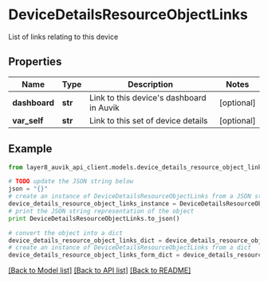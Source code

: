 # DeviceDetailsResourceObjectLinks

List of links relating to this device

## Properties
Name | Type | Description | Notes
------------ | ------------- | ------------- | -------------
**dashboard** | **str** | Link to this device&#39;s dashboard in Auvik | [optional] 
**var_self** | **str** | Link to this set of device details | [optional] 

## Example

```python
from layer8_auvik_api_client.models.device_details_resource_object_links import DeviceDetailsResourceObjectLinks

# TODO update the JSON string below
json = "{}"
# create an instance of DeviceDetailsResourceObjectLinks from a JSON string
device_details_resource_object_links_instance = DeviceDetailsResourceObjectLinks.from_json(json)
# print the JSON string representation of the object
print DeviceDetailsResourceObjectLinks.to_json()

# convert the object into a dict
device_details_resource_object_links_dict = device_details_resource_object_links_instance.to_dict()
# create an instance of DeviceDetailsResourceObjectLinks from a dict
device_details_resource_object_links_form_dict = device_details_resource_object_links.from_dict(device_details_resource_object_links_dict)
```
[[Back to Model list]](../README.md#documentation-for-models) [[Back to API list]](../README.md#documentation-for-api-endpoints) [[Back to README]](../README.md)


